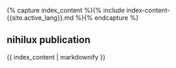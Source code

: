 ---
---
{% capture index_content %}{% include index-content-{{site.active_lang}}.md %}{% endcapture %}

## nihilux publication

{{ index_content | markdownify }}

